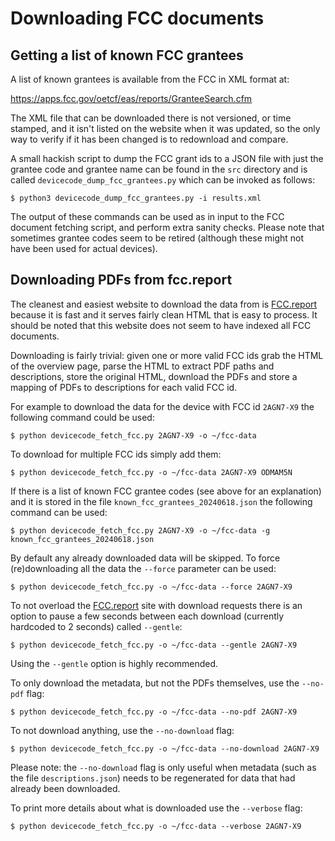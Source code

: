 # Downloading FCC documents

## Getting a list of known FCC grantees

A list of known grantees is available from the FCC in XML format at:

<https://apps.fcc.gov/oetcf/eas/reports/GranteeSearch.cfm>

The XML file that can be downloaded there is not versioned, or time stamped,
and it isn't listed on the website when it was updated, so the only way to
verify if it has been changed is to redownload and compare.

A small hackish script to dump the FCC grant ids to a JSON file with just the
grantee code and grantee name can be found in the `src` directory and is called
`devicecode_dump_fcc_grantees.py` which can be invoked as follows:

```console
$ python3 devicecode_dump_fcc_grantees.py -i results.xml
```

The output of these commands can be used as in input to the FCC document
fetching script, and perform extra sanity checks. Please note that sometimes
grantee codes seem to be retired (although these might not have been used for
actual devices).

## Downloading PDFs from fcc.report

The cleanest and easiest website to download the data from is
[FCC.report][fcc.report] because it is fast and it serves fairly clean HTML
that is easy to process. It should be noted that this website does not seem to
have indexed all FCC documents.

Downloading is fairly trivial: given one or more valid FCC ids grab the HTML
of the overview page, parse the HTML to extract PDF paths and descriptions,
store the original HTML, download the PDFs and store a mapping of PDFs to
descriptions for each valid FCC id.

For example to download the data for the device with FCC id `2AGN7-X9` the
following command could be used:

```console
$ python devicecode_fetch_fcc.py 2AGN7-X9 -o ~/fcc-data
```

To download for multiple FCC ids simply add them:

```console
$ python devicecode_fetch_fcc.py -o ~/fcc-data 2AGN7-X9 ODMAM5N
```

If there is a list of known FCC grantee codes (see above for an explanation)
and it is stored in the file `known_fcc_grantees_20240618.json` the following
command can be used:

```console
$ python devicecode_fetch_fcc.py 2AGN7-X9 -o ~/fcc-data -g known_fcc_grantees_20240618.json
```

By default any already downloaded data will be skipped. To force
(re)downloading all the data the `--force` parameter can be used:

```console
$ python devicecode_fetch_fcc.py -o ~/fcc-data --force 2AGN7-X9
```

To not overload the [FCC.report][fcc.report] site with download requests there
is an option to pause a few seconds between each download (currently hardcoded
to 2 seconds) called `--gentle`:

```console
$ python devicecode_fetch_fcc.py -o ~/fcc-data --gentle 2AGN7-X9
```

Using the `--gentle` option is highly recommended.

To only download the metadata, but not the PDFs themselves, use the `--no-pdf`
flag:

```console
$ python devicecode_fetch_fcc.py -o ~/fcc-data --no-pdf 2AGN7-X9
```

To not download anything, use the `--no-download` flag:

```console
$ python devicecode_fetch_fcc.py -o ~/fcc-data --no-download 2AGN7-X9
```

Please note: the `--no-download` flag is only useful when metadata (such as
the file `descriptions.json`) needs to be regenerated for data that had already
been downloaded.

To print more details about what is downloaded use the `--verbose` flag:

```console
$ python devicecode_fetch_fcc.py -o ~/fcc-data --verbose 2AGN7-X9
```

[fcc.report]:https://fcc.report/
